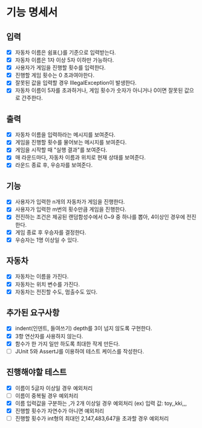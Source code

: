 # 기능 명세서

## 입력
-[x] 자동차 이름은 쉼표(,)를 기준으로 입력받는다.
-[x] 자동차 이름은 1자 이상 5자 이하만 가능하다.
-[x] 사용자가 게임을 진행할 횟수를 입력한다.
-[x] 진행할 게임 횟수는 0 초과여야한다.
-[x] 잘못된 값을 입력할 경우 IllegalException이 발생한다.
-[x] 자동차 이름이 5자를 초과하거나, 게임 횟수가 숫자가 아니거나 0이면 잘못된 값으로 간주한다.

## 출력
-[x] 자동차 이름을 입력하라는 메시지를 보여준다.
-[x] 게임을 진행할 횟수를 물어보는 메시지를 보여준다.
-[x] 게임을 시작할 때 "실행 결과"를 보여준다.
-[x] 매 라운드마다, 자동차 이름과 위치로 현재 상태를 보여준다.
-[x] 라운드 종료 후, 우승자를 보여준다.

## 기능
-[x] 사용자가 입력한 n개의 자동차가 게임을 진행한다.
-[x] 사용자가 입력한 m번의 횟수만큼 게임을 진행한다.
-[x] 전진하는 조건은 제공된 랜덤함성수에서 0~9 중 하나를 뽑아, 4이상인 경우에 전진한다.
-[x] 게임 종료 후 우승자를 결정한다.
-[x] 우승자는 1명 이상일 수 있다.

## 자동차
-[x] 자동차는 이름을 가진다.
-[x] 자동차는 위치 변수를 가진다.
-[x] 자동차는 전진할 수도, 멈출수도 있다.

## 추가된 요구사항
-[x] indent(인덴트, 들여쓰기) depth를 3이 넘지 않도록 구현한다.
-[x] 3항 연산자를 사용하지 않는다.
-[x] 함수가 한 가지 일만 하도록 최대한 작게 만든다.
-[ ] JUnit 5와 AssertJ를 이용하여 테스트 케이스를 작성한다.

## 진행해야할 테스트
-[x] 이름이 5글자 이상일 경우 예외처리
-[ ] 이름이 중복될 경우 예외처리
-[x] 이름 입력값을 구분하는 ,가 2개 이상일 경우 예외처리 (ex) 입력 값: toy,,kki,,,
-[x] 진행할 횟수가 자연수가 아니면 예외처리
-[ ] 진행할 횟수가 int형의 최대인 2,147,483,647을 초과할 경우 예외처리